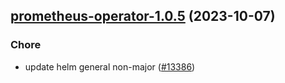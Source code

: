 

## [prometheus-operator-1.0.5](https://github.com/succelle/charts/compare/prometheus-operator-1.0.4...prometheus-operator-1.0.5) (2023-10-07)

### Chore

- update helm general non-major ([#13386](https://github.com/succelle/charts/issues/13386))
  
  